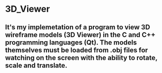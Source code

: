 # 3D_Viewer
## It's my implemetation of a program to view 3D wireframe models (3D Viewer) in the C and C++ programming languages (Qt). The models themselves must be loaded from .obj files for watching on the screen with the ability to rotate, scale and translate.
